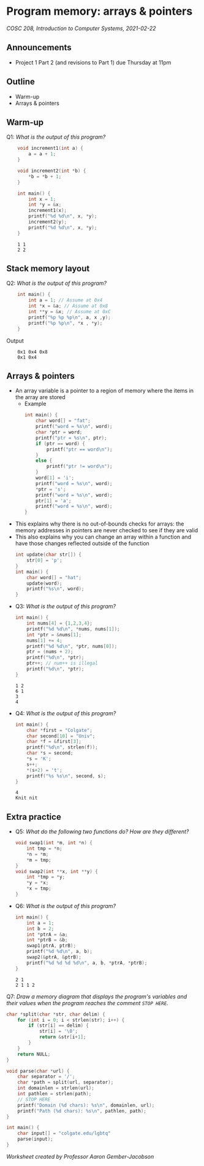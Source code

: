 # Program memory: arrays & pointers
_COSC 208, Introduction to Computer Systems, 2021-02-22_

## Announcements
* Project 1 Part 2 (and revisions to Part 1) due Thursday at 11pm

## Outline
* Warm-up
* Arrays & pointers

## Warm-up
Q1: _What is the output of this program?_

```C
    void increment1(int a) {
        a = a + 1;
    }

    void increment2(int *b) {
        *b = *b + 1;
    }

    int main() {
        int x = 1;
        int *y = &x;
        increment1(x);
        printf("%d %d\n", x, *y);
        increment2(y);
        printf("%d %d\n", x, *y);
    }
```
```
    1 1
    2 2
```
<!--
## Last class

Nothing happen with `copy2`

```C
void copy1(int a, int b) {
    a = b;
}
void copy2(int *c, int *d) {
    c = d;
}
void copy3(int *e, int *f) {
    *e = *f;
}
int main() {
    int q = 1;
    int r = 2;
    copy1(q, r);
    int s = 3;
    int t = 4;
    copy2(&s, &t);
    int u = 5;
    int v = 6;
    copy3(&u, &v);
    printf("%d %d %d %d %d %d\n", q, r, s, t, u, v);
}
```
```
1 2 3 4 6 6
```
-->

<div style="page-break-after: always;"></div>

## Stack memory layout

Q2: _What is the output of this program?_
```C
    int main() {
        int a = 1; // Assume at 0x4
        int *x = &a; // Assume at 0x8
        int **y = &x; // Assume at 0xC
        printf("%p %p %p\n", a, x ,y);
        printf("%p %p\n", *x , *y);
    }
```
Output
```
    0x1 0x4 0x8
    0x1 0x4
```

## Arrays & pointers
* An array variable is a pointer to a region of memory where the items in the array are stored
    * Example
        ```C
        int main() {
            char word[] = "fat";
            printf("word = %s\n", word);
            char *ptr = word;
            printf("ptr = %s\n", ptr);
            if (ptr == word) {
                printf("ptr == word\n");
            }
            else {
                printf("ptr != word\n");
            }
            word[1] = 'i';
            printf("word = %s\n", word);
            *ptr = 's';
            printf("word = %s\n", word);
            ptr[1] = 'a';
            printf("word = %s\n", word);
        } 
        ```
* This explains why there is no out-of-bounds checks for arrays: the memory addresses in pointers are never checked to see if they are valid
* This also explains why you can change an array within a function and have those changes reflected outside of the function
    ```C
    int update(char str[]) {
        str[0] = 'p';
    }
    int main() {
        char word[] = "hat";
        update(word);
        printf("%s\n", word);
    }
    ```
* Q3: _What is the output of this program?_
    ```C
    int main() {
        int nums[4] = {1,2,3,4};
        printf("%d %d\n", *nums, nums[1]);
        int *ptr = &nums[1];
        nums[1] += 4;
        printf("%d %d\n", *ptr, nums[0]);
        ptr = (nums + 2);
        printf("%d\n", *ptr);
        ptr++; // num++ is illegal
        printf("%d\n", *ptr);
    }
    ```
    ```
    1 2
    6 1
    3
    4
    ```
* Q4: _What is the output of this program?_
    ```C
    int main() {
        char *first = "Colgate";
        char second[10] = "Univ";
        char *f = &first[3];
        printf("%d\n", strlen(f));
        char *s = second;
        *s = 'K';
        s++;
        *(s+2) = 't';
        printf("%s %s\n", second, s);
    }
    ```
    ```
    4
    Knit nit
    ```

## Extra practice
* Q5: _What do the following two functions do? How are they different?_
    ```C
    void swap1(int *m, int *n) {
        int tmp = *n;
        *n = *m;
        *m = tmp;
    }   
    void swap2(int **x, int **y) {
        int *tmp = *y;
        *y = *x;
        *x = tmp;
    }
    ```
* Q6: _What is the output of this program?_
    ```C
    int main() {
        int a = 1;
        int b = 2;
        int *ptrA = &a;
        int *ptrB = &b;
        swap1(ptrA, ptrB);
        printf("%d %d\n", a, b);
        swap2(&ptrA, &ptrB);
        printf("%d %d %d %d\n", a, b, *ptrA, *ptrB);
    }
    ```
    ```
    2 1
    2 1 1 2
    ```

<div style="page-break-after: always;"></div>

Q7: _Draw a memory diagram that displays the program's variables and their values when the program reaches the comment `STOP HERE`._
```C
char *split(char *str, char delim) {
    for (int i = 0; i < strlen(str); i++) {
        if (str[i] == delim) {
            str[i] = '\0';
            return &str[i+1];
        }
    }
    return NULL;
}

void parse(char *url) {
    char separator = '/';
    char *path = split(url, separator);
    int domainlen = strlen(url);
    int pathlen = strlen(path);
    // STOP HERE
    printf("Domain (%d chars): %s\n", domainlen, url);
    printf("Path (%d chars): %s\n", pathlen, path);
}

int main() {
    char input[] = "colgate.edu/lgbtq"
    parse(input);
}
```
_Worksheet created by Professor Aaron Gember-Jacobson_
